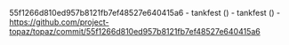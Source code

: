 55f1266d810ed957b8121fb7ef48527e640415a6 - tankfest () - tankfest () - https://github.com/project-topaz/topaz/commit/55f1266d810ed957b8121fb7ef48527e640415a6
